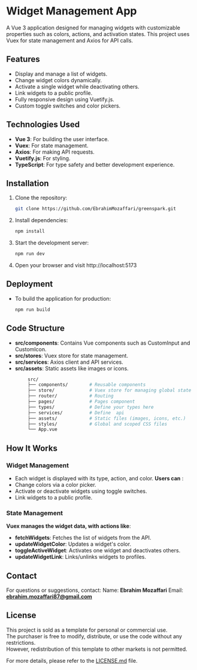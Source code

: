 # Widget Management App

A Vue 3 application designed for managing widgets with customizable properties such as colors, actions, and activation states. This project uses Vuex for state management and Axios for API calls.

## **Features**

- Display and manage a list of widgets.
- Change widget colors dynamically.
- Activate a single widget while deactivating others.
- Link widgets to a public profile.
- Fully responsive design using Vuetify.js.
- Custom toggle switches and color pickers.

## **Technologies Used**

- **Vue 3**: For building the user interface.
- **Vuex**: For state management.
- **Axios**: For making API requests.
- **Vuetify.js**: For styling.
- **TypeScript**: For type safety and better development experience.

## Installation

1. Clone the repository:

   ```bash
   git clone https://github.com/EbrahimMozaffari/greenspark.git
   ```

2. Install dependencies:

   ```bash
   npm install
   ```

3. Start the development server:

   ```bash
   npm run dev
   ```

4. Open your browser and visit http://localhost:5173

## Deployment

- To build the application for production:

  ```bash
  npm run build
  ```

## Code Structure

- **src/components**: Contains Vue components such as CustomInput and CustomIcon.
- **src/stores**: Vuex store for state management.
- **src/services**: Axios client and API services.
- **src/assets**: Static assets like images or icons.

```bash
        src/
        ├── components/        # Reusable components
        ├── store/             # Vuex store for managing global state
        ├── router/            # Routing
        ├── pages/             # Pages component
        ├── types/             # Define your types here
        ├── services/          # Define  api
        ├── assets/            # Static files (images, icons, etc.)
        ├── styles/            # Global and scoped CSS files
        └── App.vue
```

## How It Works

### Widget Management

- Each widget is displayed with its type, action, and color.
  **Users can** :
- Change colors via a color picker.
- Activate or deactivate widgets using toggle switches.
- Link widgets to a public profile.

### State Management

**Vuex manages the widget data, with actions like**:

- **fetchWidgets**: Fetches the list of widgets from the API.
- **updateWidgetColor**: Updates a widget's color.
- **toggleActiveWidget**: Activates one widget and deactivates others.
- **updateWidgetLink**: Links/unlinks widgets to profiles.

## Contact

For questions or suggestions, contact:
Name: **Ebrahim Mozaffari**
Email: **ebrahim.mozaffari87@gmail.com**

## License

This project is sold as a template for personal or commercial use.  
The purchaser is free to modify, distribute, or use the code without any restrictions.  
However, redistribution of this template to other markets is not permitted.

For more details, please refer to the [LICENSE.md](./LICENSE.md) file.
